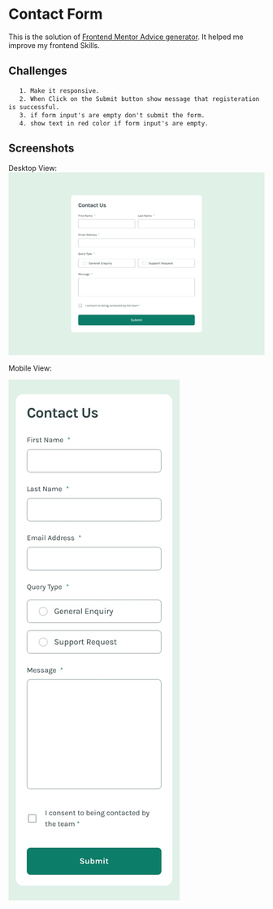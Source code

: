 # Contact Form

This is the solution of [Frontend Mentor Advice generator](https://www.frontendmentor.io/challenges/advice-generator-app-QdUG-13db/hub). It helped me improve my frontend Skills.

## Challenges

       1. Make it responsive.
       2. When Click on the Submit button show message that registeration is successful.
       3. if form input's are empty don't submit the form.
       4. show text in red color if form input's are empty.

## Screenshots

Desktop View:
![Desktopp View](https://raw.githubusercontent.com/FrontEndAyush/form/main/public/design/desktop-design.jpg)

Mobile View:

![Mobile View](https://raw.githubusercontent.com/FrontEndAyush/form/main/public/design/mobile-design.jpg)
